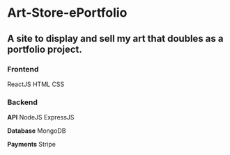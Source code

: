 # Art-Store-ePortfolio
## A site to display and sell my art that doubles as a portfolio project.


### Frontend
ReactJS
HTML
CSS


### Backend
**API**
NodeJS
ExpressJS

**Database**
MongoDB

**Payments**
Stripe
